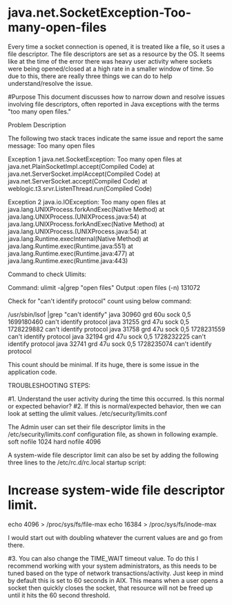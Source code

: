 # java.net.SocketException-Too-many-open-files
Every time a socket connection is opened, it is treated like a file, so it uses a file descriptor. The file descriptors are set as a resource by the OS. It seems like at the time of the error there was heavy user activity where sockets were being opened/closed at a high rate in a smaller window of time. So due to this, there are really three things we can do to help understand/resolve the issue. 

#Purpose
This document discusses how to narrow down and resolve issues involving file descriptors, often reported in Java exceptions with the terms "too many open files."

Problem Description

The following two stack traces indicate the same issue and report the same message: Too many open files

Exception 1
java.net.SocketException: Too many open files
at java.net.PlainSocketImpl.accept(Compiled Code)
at java.net.ServerSocket.implAccept(Compiled Code)
at java.net.ServerSocket.accept(Compiled Code)
at weblogic.t3.srvr.ListenThread.run(Compiled Code)

Exception 2
java.io.IOException: Too many open files
at java.lang.UNIXProcess.forkAndExec(Native Method)
at java.lang.UNIXProcess.(UNIXProcess.java:54)
at java.lang.UNIXProcess.forkAndExec(Native Method)
at java.lang.UNIXProcess.(UNIXProcess.java:54)
at java.lang.Runtime.execInternal(Native Method)
at java.lang.Runtime.exec(Runtime.java:551)
at java.lang.Runtime.exec(Runtime.java:477)
at java.lang.Runtime.exec(Runtime.java:443)

Command to check Ulimits:

Command: ulimit -a|grep "open files"
Output :open files    (-n) 131072

Check for "can't identify protocol" count using below command:

/usr/sbin/lsof |grep "can't identify"
java      30960       grd   60u     sock                0,5          1699180460 can't identify protocol
java      31255       grd   47u     sock                0,5          1728229882 can't identify protocol
java      31758       grd   47u     sock                0,5          1728231559 can't identify protocol
java      32194       grd   47u     sock                0,5          1728232225 can't identify protocol
java      32741       grd   47u     sock                0,5          1728235074 can't identify protocol

This count should be minimal. If its huge, there is some issue in the application code.

TROUBLESHOOTING STEPS:

#1. Understand the user activity during the time this occurred. Is this normal or expected behavior?
#2. If this is normal/expected behavior, then we can look at setting the ulimit values.
/etc/security/limits.conf

The Admin user can set their file descriptor limits in the /etc/security/limits.conf configuration file, as shown in following example.
soft nofile 1024
hard nofile 4096

A system-wide file descriptor limit can also be set by adding the following three lines to the /etc/rc.d/rc.local startup script:
# Increase system-wide file descriptor limit.
echo 4096 > /proc/sys/fs/file-max
echo 16384 > /proc/sys/fs/inode-max

I would start out with doubling whatever the current values are and go from there.

#3. You can also change the TIME_WAIT timeout value. To do this I recommend working with your system administrators, as this needs to be tuned based on the type of network transactions/activity.
Just keep in mind by default this is set to 60 seconds in AIX. This means when a user opens a socket then quickly closes the socket, that resource will not be freed up until it hits the 60 second threshold.

